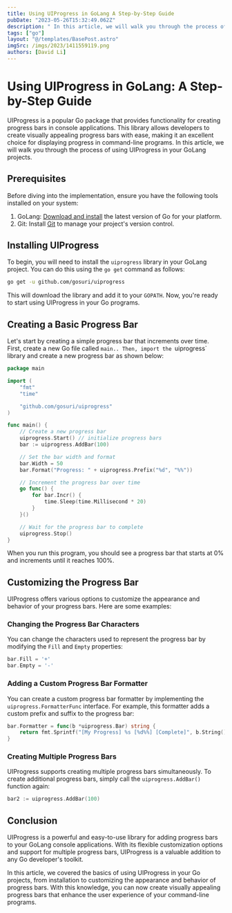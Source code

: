 ```yaml
---
title: Using UIProgress in GoLang A Step-by-Step Guide
pubDate: "2023-05-26T15:32:49.062Z"
description: " In this article, we will walk you through the process of using UIProgress in your GoLang projects."
tags: ["go"]
layout: "@/templates/BasePost.astro"
imgSrc: /imgs/2023/1411559119.png
authors: [David Li]
---
```

# Using UIProgress in GoLang: A Step-by-Step Guide

UIProgress is a popular Go package that provides functionality for creating progress bars in console applications. This library allows developers to create visually appealing progress bars with ease, making it an excellent choice for displaying progress in command-line programs. In this article, we will walk you through the process of using UIProgress in your GoLang projects.

## Prerequisites

Before diving into the implementation, ensure you have the following tools installed on your system:

1. GoLang: [Download and install](https://golang.org/dl/) the latest version of Go for your platform.
2. Git: Install [Git](https://git-scm.com/downloads) to manage your project's version control.

## Installing UIProgress

To begin, you will need to install the `uiprogress` library in your GoLang project. You can do this using the `go get` command as follows:

```sh
go get -u github.com/gosuri/uiprogress
```

This will download the library and add it to your `GOPATH`. Now, you're ready to start using UIProgress in your Go programs.

## Creating a Basic Progress Bar

Let's start by creating a simple progress bar that increments over time. First, create a new Go file called `main.. Then, import the `uiprogress` library and create a new progress bar as shown below:

```go
package main

import (
	"fmt"
	"time"

	"github.com/gosuri/uiprogress"
)

func main() {
	// Create a new progress bar
	uiprogress.Start() // initialize progress bars
	bar := uiprogress.AddBar(100)

	// Set the bar width and format
	bar.Width = 50
	bar.Format("Progress: " + uiprogress.Prefix("%d", "%%"))

	// Increment the progress bar over time
	go func() {
		for bar.Incr() {
			time.Sleep(time.Millisecond * 20)
		}
	}()

	// Wait for the progress bar to complete
	uiprogress.Stop()
}
```

When you run this program, you should see a progress bar that starts at 0% and increments until it reaches 100%.

## Customizing the Progress Bar

UIProgress offers various options to customize the appearance and behavior of your progress bars. Here are some examples:

### Changing the Progress Bar Characters

You can change the characters used to represent the progress bar by modifying the `Fill` and `Empty` properties:

```go
bar.Fill = '+'
bar.Empty = '-'
```

### Adding a Custom Progress Bar Formatter

You can create a custom progress bar formatter by implementing the `uiprogress.FormatterFunc` interface. For example, this formatter adds a custom prefix and suffix to the progress bar:

```go
bar.Formatter = func(b *uiprogress.Bar) string {
	return fmt.Sprintf("[My Progress] %s [%d%%] [Complete]", b.String(), b.Percent())
}
```

### Creating Multiple Progress Bars

UIProgress supports creating multiple progress bars simultaneously. To create additional progress bars, simply call the `uiprogress.AddBar()` function again:

```go
bar2 := uiprogress.AddBar(100)
```

## Conclusion

UIProgress is a powerful and easy-to-use library for adding progress bars to your GoLang console applications. With its flexible customization options and support for multiple progress bars, UIProgress is a valuable addition to any Go developer's toolkit.

In this article, we covered the basics of using UIProgress in your Go projects, from installation to customizing the appearance and behavior of progress bars. With this knowledge, you can now create visually appealing progress bars that enhance the user experience of your command-line programs.
